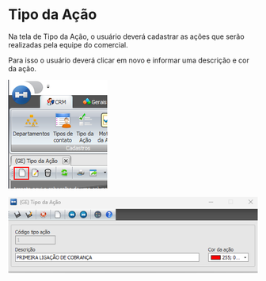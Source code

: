 # Tipo da Ação

Na tela de Tipo da Ação, o usuário deverá cadastrar as ações que serão realizadas pela equipe do comercial.

Para isso o usuário deverá clicar em novo e informar uma descrição e cor da ação.

![tipo-da-acao](./img/tipo-da-acao/tipo-da-acao.png)

![tipo-da-acao-1](./img/tipo-da-acao/tipo-da-acao-1.png)